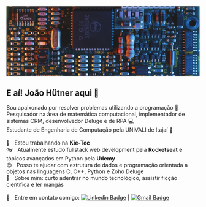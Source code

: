 <img width="auto" src="https://github.com/joaohutner/joaohutner/blob/master/banner2.jpg">

## E aí! João Hütner aqui 👋
Sou apaixonado por resolver problemas utilizando a programação :blue_heart:
<br/>Pesquisador na área de matemática computacional, implementador de sistemas CRM, desenvolvedor Deluge e de RPA :computer:
<br/>Estudante de Engenharia de Computação pela UNIVALI de Itajaí :vhs:<br/> 
 <br/> :file_folder:  &nbsp; Estou trabalhando na **Kie-Tec**
 <br/> :eyeglasses: &nbsp; Atualmente estudo fullstack web development pela **Rocketseat** e tópicos avançados em Python pela **Udemy**
 <br/> :blush: &nbsp; Posso te ajudar com estrutura de dados e programação orientada a objetos nas linguagens C, C++, Python e Zoho Deluge
 <br/> 💬  &nbsp; Sobre mim: curto adentrar no mundo tecnológico, assistir ficção científica e ler mangás
 <br/><br/> :email: &nbsp; Entre em contato comigo: [![Linkedin Badge](https://img.shields.io/badge/-JoaoHutner-blue?style=flat-square&logo=Linkedin&logoColor=white&link=https://www.linkedin.com/in/joao-victor-hutner/)](https://www.linkedin.com/in/joao-victor-hutner/) 
| 
[![Gmail Badge](https://img.shields.io/badge/-joaovictorhutner@gmail.com-c14438?style=flat-square&logo=Gmail&logoColor=white&link=mailto:joaovictorhutner@gmail.com)](mailto:joaovictorhutner@gmail.com)
